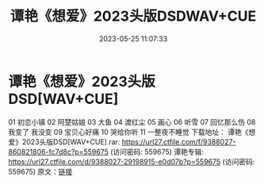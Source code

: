 ﻿---
title: 谭艳《想爱》2023头版DSDWAV+CUE
date: 2023-05-25 11:07:33
categories: WAV车载音乐、镜像
tags: 华语中文
---
# 谭艳《想爱》2023头版DSD[WAV+CUE]

01 初恋小镇
02 阿楚姑娘
03 大鱼
04 渡红尘
05 画心
06 听雪
07 回忆那么伤
08 我变了 我没变
09 宝贝心好痛
10 哭给你听
11 一整夜不睡觉
下载地址：
谭艳《想爱》2023头版DSD[WAV+CUE].rar: https://url27.ctfile.com/f/9388027-860821806-fc7d8c?p=559675
(访问密码: 559675)
谭艳专辑: https://url27.ctfile.com/d/9388027-29198915-e0d07b?p=559675
(访问密码: 559675)
原文：[链接](https://blog.sina.com.cn/s/blog_1647c7e7601031219.html)